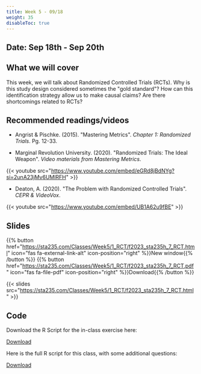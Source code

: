 ```yaml
---
title: Week 5 - 09/18
weight: 35
disableToc: true
---
```


## Date: Sep 18th - Sep 20th

## What we will cover

This week, we will talk about Randomized Controlled Trials (RCTs). Why is this study design considered sometimes the "gold standard"? How can this identification strategy allow us to make causal claims? Are there shortcomings related to RCTs?

## Recommended readings/videos

- Angrist & Pischke. (2015). "Mastering Metrics". *Chapter 1: Randomized Trials*. Pg. 12-33. 

- Marginal Revolution University. (2020). "Randomized Trials: The Ideal Weapon". *Video materials from Mastering Metrics*.

{{< youtube src="https://www.youtube.com/embed/eGRd8jBdNYg?si=2unA23jMv6UMlRFH" >}}

- Deaton, A. (2020). "The Problem with Randomized Controlled Trials". *CEPR & VideoVox*.

{{< youtube src="https://www.youtube.com/embed/UB1A62u9fBE" >}}

<!-- - Athey, S. (2013). "The Dangers of Becoming Too Data-Driven". *Stanford Graduate School of Business*

{{< youtube src="https://www.youtube.com/embed/8XyRVcJz7RY" >}} -->


## Slides

{{% button href="https://sta235.com/Classes/Week5/1_RCT/f2023_sta235h_7_RCT.html" icon="fas fa-external-link-alt" icon-position="right" %}}New window{{% /button %}} {{% button href="https://sta235.com/Classes/Week5/1_RCT/f2023_sta235h_7_RCT.pdf" icon="fas fa-file-pdf" icon-position="right" %}}Download{{% /button %}} 

{{< slides src="https://sta235.com/Classes/Week5/1_RCT/f2023_sta235h_7_RCT.html" >}}


## Code

Download the R Script for the in-class exercise here:
<script>let date = Date.now();</script>

<a onclick="gtag('event','code5_inclass', {'event_category': 'code','event_label': 'code5_inclass', 'event_action': date, 'debug_mode':true });" href="https://raw.githubusercontent.com/maibennett/sta235/main/exampleSite/content/Classes/Week5/1_RCT/code/f2023_sta235h_5_RCT_in_class.R" target="_blank" class="btn btn-default">Download<i class="fas fa-code"></i></a>

Here is the full R script for this class, with some additional questions: 

<a onclick="gtag('event','code5', {'event_category': 'code','event_label': 'code5', 'event_action': date, 'debug_mode':true });" href="https://raw.githubusercontent.com/maibennett/sta235/main/exampleSite/content/Classes/Week5/1_RCT/code/f2023_sta235h_5_RCT.R" target="_blank" class="btn btn-default">Download<i class="fas fa-code"></i></a>